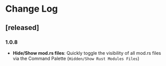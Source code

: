 # Change Log

## [released]

### 1.0.8

- **Hide/Show mod.rs files**: Quickly toggle the visibility of all mod.rs files via the Command Palette (`Hidden/Show Rust Modules Files`)
